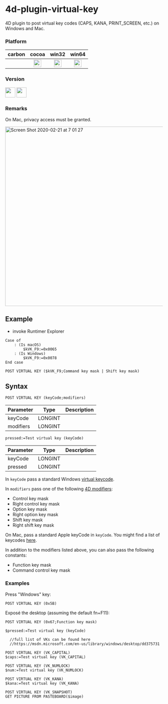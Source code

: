 # 4d-plugin-virtual-key
4D plugin to post virtual key codes (CAPS, KANA, PRINT_SCREEN, etc.) on Windows and Mac.

### Platform

| carbon | cocoa | win32 | win64 |
|:------:|:-----:|:---------:|:---------:|
||<img src="https://cloud.githubusercontent.com/assets/1725068/22371562/1b091f0a-e4db-11e6-8458-8653954a7cce.png" width="24" height="24" />|<img src="https://cloud.githubusercontent.com/assets/1725068/22371562/1b091f0a-e4db-11e6-8458-8653954a7cce.png" width="24" height="24" />|<img src="https://cloud.githubusercontent.com/assets/1725068/22371562/1b091f0a-e4db-11e6-8458-8653954a7cce.png" width="24" height="24" />|

### Version

<img width="32" height="32" src="https://user-images.githubusercontent.com/1725068/73986501-15964580-4981-11ea-9ac1-73c5cee50aae.png"> <img src="https://user-images.githubusercontent.com/1725068/73987971-db2ea780-4984-11ea-8ada-e25fb9c3cf4e.png" width="32" height="32" />

### Remarks

On Mac, privacy access must be granted.

<img width="573" alt="Screen Shot 2020-02-21 at 7 01 27" src="https://user-images.githubusercontent.com/1725068/74982777-13031800-5478-11ea-9210-019c216ae263.png">

## Example

* invoke Runtimer Explorer

```
Case of 
	: (Is macOS)
		$kVK_F9:=0x0065
	: (Is Windows)
		$kVK_F9:=0x0078
End case 

POST VIRTUAL KEY ($kVK_F9;Command key mask | Shift key mask)
```

## Syntax

```
POST VIRTUAL KEY (keyCode;modifiers)
```

Parameter|Type|Description
------------|------------|----
keyCode|LONGINT|
modifiers|LONGINT|

```
pressed:=Test virtual key (keyCode)
```

Parameter|Type|Description
------------|------------|----
keyCode|LONGINT|
pressed|LONGINT|

In ```keyCode``` pass a standard Windows [virtual keycode](https://msdn.microsoft.com/en-us/library/windows/desktop/dd375731).

In ```modifiers``` pass one of the following [4D modifiers](http://doc.4d.com/4Dv14/4D/14.3/Events-Modifiers.302-1697268.en.html):

* Control key mask 
* Right control key mask 
* Option key mask 
* Right option key mask 
* Shift key mask 
* Right shift key mask 

On Mac, pass a standard Apple keyCode in ```keyCode```. You might find a list of keycodes [here](http://stackoverflow.com/questions/3202629/where-can-i-find-a-list-of-mac-virtual-key-codes).

In addition to the modifiers listed above, you can also pass the following constants: 

* Function key mask 
* Command control key mask 

### Examples

Press "Windows" key:

```
POST VIRTUAL KEY (0x5B)
```

Exposé the desktop (assuming the default fn+F11): 

```
POST VIRTUAL KEY (0x67;Function key mask)

$pressed:=Test virtual key (keyCode)

  //full list of VKs can be found here
  //https://msdn.microsoft.com/en-us/library/windows/desktop/dd375731

POST VIRTUAL KEY (VK_CAPITAL)
$caps:=Test virtual key (VK_CAPITAL)

POST VIRTUAL KEY (VK_NUMLOCK)
$num:=Test virtual key (VK_NUMLOCK)

POST VIRTUAL KEY (VK_KANA)
$kana:=Test virtual key (VK_KANA)

POST VIRTUAL KEY (VK_SNAPSHOT)
GET PICTURE FROM PASTEBOARD($image)
```
